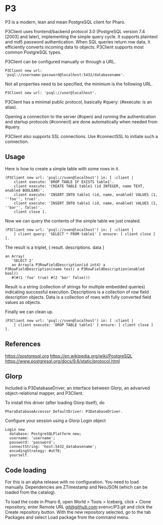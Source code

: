 # P3

P3 is a modern, lean and mean PostgreSQL client for Pharo.

P3Client uses frontend/backend protocol 3.0 (PostgreSQL version 7.4 [2003] and later), implementing the simple query cycle. It supports plaintext and md5 password authentication. When SQL queries return row data, it efficiently converts incoming data to objects. P3Client supports most common PostgreSQL types.

P3Client can be configured manually or through a URL.

    P3Client new url: 'psql://username:password@localhost:5432/databasename'.

Not all properties need to be specified, the minimum is the following URL.

    P3Client new url: 'psql://user@localhost'.

P3Client has a minimal public protocol, basically #query: (#execute: is an alias).

Opening a connection to the server (#open) and running the authentication and startup protocols (#connect) are done automatically when needed from #query.

P3Client also supports SSL connections. Use #connectSSL to initiate such a connection.


## Usage 

Here is how to create a simple table with some rows in it.

	(P3Client new url: 'psql://sven@localhost') in: [ :client |
		client execute: 'DROP TABLE IF EXISTS table1'.
		client execute: 'CREATE TABLE table1 (id INTEGER, name TEXT, enabled BOOLEAN)'.
		client execute: 'INSERT INTO table1 (id, name, enabled) VALUES (1, ''foo'', true)'.
		client execute: 'INSERT INTO table1 (id, name, enabled) VALUES (2, ''bar'', false)'.
		client close ].
	
Now we can query the contents of the simple table we just created.

	(P3Client new url: 'psql://sven@localhost') in: [ :client |
		[ client query: 'SELECT * FROM table1' ] ensure: [ client close ] ].

The result is a triplet, { result. descriptions. data }

    an Array(
       'SELECT 2' 
       an Array(a P3RowFieldDescription(id int4) a P3RowFieldDescription(name text) a P3RowFieldDescription(enabled bool)) 
       #(#(1 'foo' true) #(2 'bar' false)))

Result is a string (collection of strings for multiple embedded queries) indicating successful execution.
Descriptions is a collection of row field description objects.
Data is a collection of rows with fully converted field values as objects.

Finally we can clean up.

	(P3Client new url: 'psql://sven@localhost') in: [ :client |
		[ client execute: 'DROP TABLE table1' ] ensure: [ client close ] ].


## References 

  https://postgresql.org
  https://en.wikipedia.org/wiki/PostgreSQL
  https://www.postgresql.org/docs/9.6/static/protocol.html


## Glorp

Included is P3DatabaseDriver, an interface between Glorp, an advanved object-relational mapper, and P3Client.

To install this driver (after loading Glorp itself), do

    PharoDatabaseAccessor DefaultDriver: P3DatabaseDriver.

Configure your session using a Glorp Login object

    Login new
      database: PostgreSQLPlatform new;
      username: 'username';
      password: 'password';
      connectString: 'host:5432_databasename';
      encodingStrategy: #utf8;
      yourself.


## Code loading

For this is an alpha release with no configuration. You need to load manually. Dependencies are ZTimestamp and NeoJSON (which can be loaded from the catalog).

To load the code in Pharo 6, open World > Tools > Iceberg, click + Clone repository, enter Remote URL git@github.com:svenvc/P3.git and click the Create repository button. With the new repository selected, go to the tab Packages and select Load package from the command menu.

